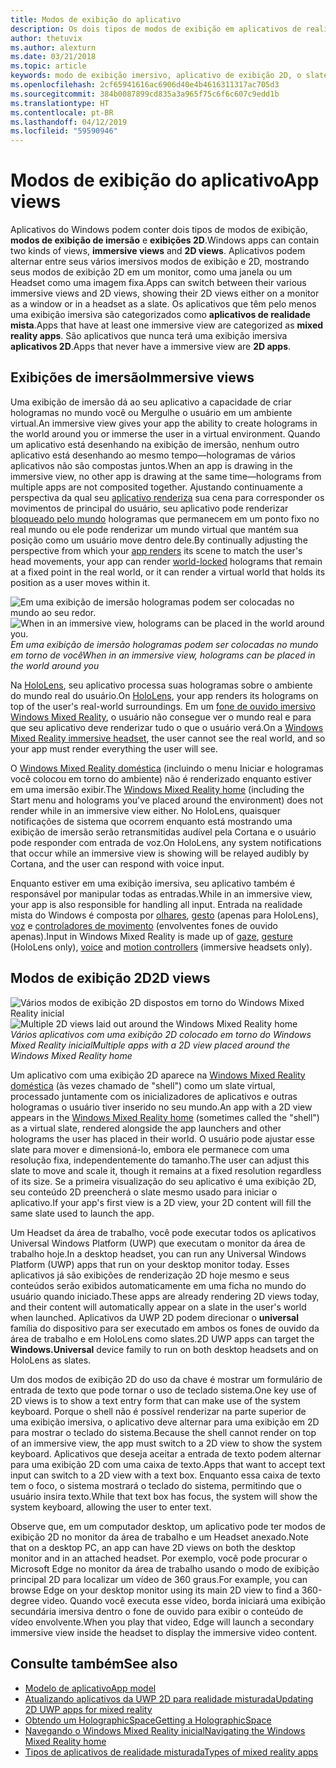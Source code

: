 ```yaml
---
title: Modos de exibição do aplicativo
description: Os dois tipos de modos de exibição em aplicativos de realidade mista do Windows são modos de exibição envolventes e 2D.
author: thetuvix
ms.author: alexturn
ms.date: 03/21/2018
ms.topic: article
keywords: modo de exibição imersivo, aplicativo de exibição 2D, o slate,
ms.openlocfilehash: 2cf65941616ac6906d40e4b4616311317ac705d3
ms.sourcegitcommit: 384b0087899cd835a3a965f75c6f6c607c9edd1b
ms.translationtype: HT
ms.contentlocale: pt-BR
ms.lasthandoff: 04/12/2019
ms.locfileid: "59590946"
---
```

# <a name="app-views"></a><span data-ttu-id="cb481-104">Modos de exibição do aplicativo</span><span class="sxs-lookup"><span data-stu-id="cb481-104">App views</span></span>

<span data-ttu-id="cb481-105">Aplicativos do Windows podem conter dois tipos de modos de exibição, **modos de exibição de imersão** e **exibições 2D**.</span><span class="sxs-lookup"><span data-stu-id="cb481-105">Windows apps can contain two kinds of views, **immersive views** and **2D views**.</span></span> <span data-ttu-id="cb481-106">Aplicativos podem alternar entre seus vários imersivos modos de exibição e 2D, mostrando seus modos de exibição 2D em um monitor, como uma janela ou um Headset como uma imagem fixa.</span><span class="sxs-lookup"><span data-stu-id="cb481-106">Apps can switch between their various immersive views and 2D views, showing their 2D views either on a monitor as a window or in a headset as a slate.</span></span> <span data-ttu-id="cb481-107">Os aplicativos que têm pelo menos uma exibição imersiva são categorizados como **aplicativos de realidade mista**.</span><span class="sxs-lookup"><span data-stu-id="cb481-107">Apps that have at least one immersive view are categorized as **mixed reality apps**.</span></span> <span data-ttu-id="cb481-108">São aplicativos que nunca terá uma exibição imersiva **aplicativos 2D**.</span><span class="sxs-lookup"><span data-stu-id="cb481-108">Apps that never have a immersive view are **2D apps**.</span></span>

## <a name="immersive-views"></a><span data-ttu-id="cb481-109">Exibições de imersão</span><span class="sxs-lookup"><span data-stu-id="cb481-109">Immersive views</span></span>

<span data-ttu-id="cb481-110">Uma exibição de imersão dá ao seu aplicativo a capacidade de criar hologramas no mundo você ou Mergulhe o usuário em um ambiente virtual.</span><span class="sxs-lookup"><span data-stu-id="cb481-110">An immersive view gives your app the ability to create holograms in the world around you or immerse the user in a virtual environment.</span></span> <span data-ttu-id="cb481-111">Quando um aplicativo está desenhando na exibição de imersão, nenhum outro aplicativo está desenhando ao mesmo tempo&mdash;hologramas de vários aplicativos não são compostas juntos.</span><span class="sxs-lookup"><span data-stu-id="cb481-111">When an app is drawing in the immersive view, no other app is drawing at the same time&mdash;holograms from multiple apps are not composited together.</span></span> <span data-ttu-id="cb481-112">Ajustando continuamente a perspectiva da qual seu [aplicativo renderiza](rendering.md) sua cena para corresponder os movimentos de principal do usuário, seu aplicativo pode renderizar [bloqueado pelo mundo](coordinate-systems.md) hologramas que permanecem em um ponto fixo no real mundo ou ele pode renderizar um mundo virtual que mantém sua posição como um usuário move dentro dele.</span><span class="sxs-lookup"><span data-stu-id="cb481-112">By continually adjusting the perspective from which your [app renders](rendering.md) its scene to match the user's head movements, your app can render [world-locked](coordinate-systems.md) holograms that remain at a fixed point in the real world, or it can render a virtual world that holds its position as a user moves within it.</span></span>

<span data-ttu-id="cb481-113">![Em uma exibição de imersão hologramas podem ser colocadas no mundo ao seu redor.](images/designoverview.jpg)</span><span class="sxs-lookup"><span data-stu-id="cb481-113">![When in an immersive view, holograms can be placed in the world around you.](images/designoverview.jpg)</span></span><br>
<span data-ttu-id="cb481-114">*Em uma exibição de imersão hologramas podem ser colocadas no mundo em torno de você*</span><span class="sxs-lookup"><span data-stu-id="cb481-114">*When in an immersive view, holograms can be placed in the world around you*</span></span>

<span data-ttu-id="cb481-115">Na [HoloLens](hololens-hardware-details.md), seu aplicativo processa suas hologramas sobre o ambiente do mundo real do usuário.</span><span class="sxs-lookup"><span data-stu-id="cb481-115">On [HoloLens](hololens-hardware-details.md), your app renders its holograms on top of the user's real-world surroundings.</span></span> <span data-ttu-id="cb481-116">Em um [fone de ouvido imersivo Windows Mixed Reality](immersive-headset-hardware-details.md), o usuário não consegue ver o mundo real e para que seu aplicativo deve renderizar tudo o que o usuário verá.</span><span class="sxs-lookup"><span data-stu-id="cb481-116">On a [Windows Mixed Reality immersive headset](immersive-headset-hardware-details.md), the user cannot see the real world, and so your app must render everything the user will see.</span></span>

<span data-ttu-id="cb481-117">O [Windows Mixed Reality doméstica](navigating-the-windows-mixed-reality-home.md) (incluindo o menu Iniciar e hologramas você colocou em torno do ambiente) não é renderizado enquanto estiver em uma imersão exibir.</span><span class="sxs-lookup"><span data-stu-id="cb481-117">The [Windows Mixed Reality home](navigating-the-windows-mixed-reality-home.md) (including the Start menu and holograms you've placed around the environment) does not render while in an immersive view either.</span></span> <span data-ttu-id="cb481-118">No HoloLens, quaisquer notificações de sistema que ocorrem enquanto está mostrando uma exibição de imersão serão retransmitidas audível pela Cortana e o usuário pode responder com entrada de voz.</span><span class="sxs-lookup"><span data-stu-id="cb481-118">On HoloLens, any system notifications that occur while an immersive view is showing will be relayed audibly by Cortana, and the user can respond with voice input.</span></span>

<span data-ttu-id="cb481-119">Enquanto estiver em uma exibição imersiva, seu aplicativo também é responsável por manipular todas as entradas.</span><span class="sxs-lookup"><span data-stu-id="cb481-119">While in an immersive view, your app is also responsible for handling all input.</span></span> <span data-ttu-id="cb481-120">Entrada na realidade mista do Windows é composta por [olhares](gaze.md), [gesto](gestures.md) (apenas para HoloLens), [voz](voice-input.md) e [controladores de movimento](motion-controllers.md) (envolventes fones de ouvido apenas).</span><span class="sxs-lookup"><span data-stu-id="cb481-120">Input in Windows Mixed Reality is made up of [gaze](gaze.md), [gesture](gestures.md) (HoloLens only), [voice](voice-input.md) and [motion controllers](motion-controllers.md) (immersive headsets only).</span></span>

## <a name="2d-views"></a><span data-ttu-id="cb481-121">Modos de exibição 2D</span><span class="sxs-lookup"><span data-stu-id="cb481-121">2D views</span></span>

<span data-ttu-id="cb481-122">![Vários modos de exibição 2D dispostos em torno do Windows Mixed Reality inicial](images/teleportation-640px.png)</span><span class="sxs-lookup"><span data-stu-id="cb481-122">![Multiple 2D views laid out around the Windows Mixed Reality home](images/teleportation-640px.png)</span></span><br>
<span data-ttu-id="cb481-123">*Vários aplicativos com uma exibição 2D colocado em torno do Windows Mixed Reality inicial*</span><span class="sxs-lookup"><span data-stu-id="cb481-123">*Multiple apps with a 2D view placed around the Windows Mixed Reality home*</span></span>

<span data-ttu-id="cb481-124">Um aplicativo com uma exibição 2D aparece na [Windows Mixed Reality doméstica](navigating-the-windows-mixed-reality-home.md) (às vezes chamado de "shell") como um slate virtual, processado juntamente com os inicializadores de aplicativos e outras hologramas o usuário tiver inserido no seu mundo.</span><span class="sxs-lookup"><span data-stu-id="cb481-124">An app with a 2D view appears in the [Windows Mixed Reality home](navigating-the-windows-mixed-reality-home.md) (sometimes called the "shell") as a virtual slate, rendered alongside the app launchers and other holograms the user has placed in their world.</span></span> <span data-ttu-id="cb481-125">O usuário pode ajustar esse slate para mover e dimensioná-lo, embora ele permanece com uma resolução fixa, independentemente do tamanho.</span><span class="sxs-lookup"><span data-stu-id="cb481-125">The user can adjust this slate to move and scale it, though it remains at a fixed resolution regardless of its size.</span></span> <span data-ttu-id="cb481-126">Se a primeira visualização do seu aplicativo é uma exibição 2D, seu conteúdo 2D preencherá o slate mesmo usado para iniciar o aplicativo.</span><span class="sxs-lookup"><span data-stu-id="cb481-126">If your app's first view is a 2D view, your 2D content will fill the same slate used to launch the app.</span></span>

<span data-ttu-id="cb481-127">Um Headset da área de trabalho, você pode executar todos os aplicativos Universal Windows Platform (UWP) que executam o monitor da área de trabalho hoje.</span><span class="sxs-lookup"><span data-stu-id="cb481-127">In a desktop headset, you can run any Universal Windows Platform (UWP) apps that run on your desktop monitor today.</span></span> <span data-ttu-id="cb481-128">Esses aplicativos já são exibições de renderização 2D hoje mesmo e seus conteúdos serão exibidos automaticamente em uma ficha no mundo do usuário quando iniciado.</span><span class="sxs-lookup"><span data-stu-id="cb481-128">These apps are already rendering 2D views today, and their content will automatically appear on a slate in the user's world when launched.</span></span> <span data-ttu-id="cb481-129">Aplicativos da UWP 2D podem direcionar o **universal** família do dispositivo para ser executado em ambos os fones de ouvido da área de trabalho e em HoloLens como slates.</span><span class="sxs-lookup"><span data-stu-id="cb481-129">2D UWP apps can target the **Windows.Universal** device family to run on both desktop headsets and on HoloLens as slates.</span></span>

<span data-ttu-id="cb481-130">Um dos modos de exibição 2D do uso da chave é mostrar um formulário de entrada de texto que pode tornar o uso de teclado sistema.</span><span class="sxs-lookup"><span data-stu-id="cb481-130">One key use of 2D views is to show a text entry form that can make use of the system keyboard.</span></span> <span data-ttu-id="cb481-131">Porque o shell não é possível renderizar na parte superior de uma exibição imersiva, o aplicativo deve alternar para uma exibição em 2D para mostrar o teclado do sistema.</span><span class="sxs-lookup"><span data-stu-id="cb481-131">Because the shell cannot render on top of an immersive view, the app must switch to a 2D view to show the system keyboard.</span></span> <span data-ttu-id="cb481-132">Aplicativos que deseja aceitar a entrada de texto podem alternar para uma exibição 2D com uma caixa de texto.</span><span class="sxs-lookup"><span data-stu-id="cb481-132">Apps that want to accept text input can switch to a 2D view with a text box.</span></span> <span data-ttu-id="cb481-133">Enquanto essa caixa de texto tem o foco, o sistema mostrará o teclado do sistema, permitindo que o usuário insira texto.</span><span class="sxs-lookup"><span data-stu-id="cb481-133">While that text box has focus, the system will show the system keyboard, allowing the user to enter text.</span></span>

<span data-ttu-id="cb481-134">Observe que, em um computador desktop, um aplicativo pode ter modos de exibição 2D no monitor da área de trabalho e um Headset anexado.</span><span class="sxs-lookup"><span data-stu-id="cb481-134">Note that on a desktop PC, an app can have 2D views on both the desktop monitor and in an attached headset.</span></span> <span data-ttu-id="cb481-135">Por exemplo, você pode procurar o Microsoft Edge no monitor da área de trabalho usando o modo de exibição principal 2D para localizar um vídeo de 360 graus.</span><span class="sxs-lookup"><span data-stu-id="cb481-135">For example, you can browse Edge on your desktop monitor using its main 2D view to find a 360-degree video.</span></span> <span data-ttu-id="cb481-136">Quando você executa esse vídeo, borda iniciará uma exibição secundária imersiva dentro o fone de ouvido para exibir o conteúdo de vídeo envolvente.</span><span class="sxs-lookup"><span data-stu-id="cb481-136">When you play that video, Edge will launch a secondary immersive view inside the headset to display the immersive video content.</span></span>

## <a name="see-also"></a><span data-ttu-id="cb481-137">Consulte também</span><span class="sxs-lookup"><span data-stu-id="cb481-137">See also</span></span>

* [<span data-ttu-id="cb481-138">Modelo de aplicativo</span><span class="sxs-lookup"><span data-stu-id="cb481-138">App model</span></span>](app-model.md)
* [<span data-ttu-id="cb481-139">Atualizando aplicativos da UWP 2D para realidade misturada</span><span class="sxs-lookup"><span data-stu-id="cb481-139">Updating 2D UWP apps for mixed reality</span></span>](building-2d-apps.md)
* [<span data-ttu-id="cb481-140">Obtendo um HolographicSpace</span><span class="sxs-lookup"><span data-stu-id="cb481-140">Getting a HolographicSpace</span></span>](getting-a-holographicspace.md)
* [<span data-ttu-id="cb481-141">Navegando o Windows Mixed Reality inicial</span><span class="sxs-lookup"><span data-stu-id="cb481-141">Navigating the Windows Mixed Reality home</span></span>](navigating-the-windows-mixed-reality-home.md)
* [<span data-ttu-id="cb481-142">Tipos de aplicativos de realidade misturada</span><span class="sxs-lookup"><span data-stu-id="cb481-142">Types of mixed reality apps</span></span>](types-of-mixed-reality-apps.md)
